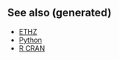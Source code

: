 ## See also (generated)

-   [ETHZ](./20200430153912-ethz.md)
-   [Python](./python.md)
-   [R CRAN](./r_cran.md)
